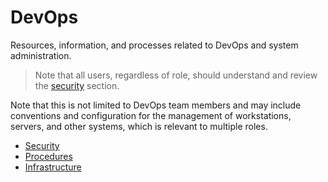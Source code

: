 # DevOps

Resources, information, and processes related to DevOps and system administration.

> Note that all users, regardless of role, should understand and review the [security](./security) section.

Note that this is not limited to DevOps team members and may include conventions and configuration for the management of workstations, servers, and other systems, which is relevant to multiple roles.

- [Security](./security)
- [Procedures](./procedures)
- [Infrastructure](./infrastructure)
